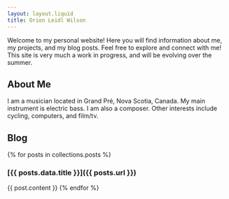```yaml
---
layout: layout.liquid
title: Orion Leidl Wilson
---
```


Welcome to my personal website! Here you will find information about me, my projects, and my blog posts. Feel free to explore and connect with me! This site is very much a work in progress, and will be evolving over the summer.

## About Me

I am a musician located in Grand Pré, Nova Scotia, Canada. My main instrument is electric bass. I am also a composer. Other interests include cycling, computers, and film/tv.

## Blog

{% for posts in collections.posts %}

### [{{ posts.data.title }}]({{ posts.url }})

{{ post.content }}
{% endfor %}
